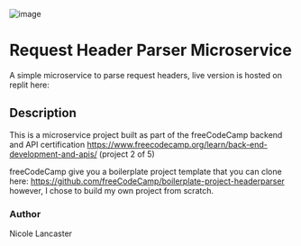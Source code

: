 ![image](https://github.com/nicole-lancaster/request-header-parser/assets/116457977/fa720f23-aca7-480a-9a82-6183f5e8c061)


# Request Header Parser Microservice

A simple microservice to parse request headers, live version is hosted on replit here: 

## Description
This is a microservice project built as part of the freeCodeCamp backend and API certification https://www.freecodecamp.org/learn/back-end-development-and-apis/ (project 2 of 5)

freeCodeCamp give you a boilerplate project template that you can clone here: https://github.com/freeCodeCamp/boilerplate-project-headerparser 
however, I chose to build my own project from scratch.

### Author
Nicole Lancaster
